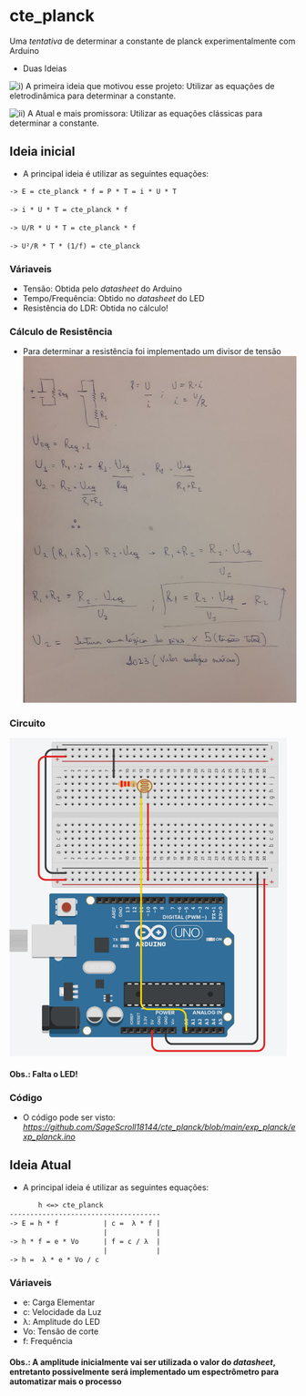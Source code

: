 # cte_planck
Uma _tentativa_ de determinar a constante de planck experimentalmente com Arduino 

- Duas Ideias

![i)](https://github.com/SageScroll18144/cte_planck#ideia-inicial) A primeira ideia que motivou esse projeto: Utilizar as equações de eletrodinâmica para determinar a constante. 

![ii)](https://github.com/SageScroll18144/cte_planck#ideia-atual) A Atual e mais promissora: Utilizar as equações clássicas para determinar a constante.

## Ideia inicial

- A principal ideia é utilizar as seguintes equações: 

```
-> E = cte_planck * f = P * T = i * U * T

-> i * U * T = cte_planck * f

-> U/R * U * T = cte_planck * f

-> U²/R * T * (1/f) = cte_planck
```

### Váriaveis
- Tensão: Obtida pelo _datasheet_ do Arduino
- Tempo/Frequência: Obtido no _datasheet_ do LED
- Resistência do LDR: Obtida no cálculo!

### Cálculo de Resistência 
- Para determinar a resistência foi implementado um divisor de tensão
![Screenshot](/imgs/calc_dvt.jpeg)

### Circuito
![Screenshot](/imgs/planck_fto.png)

#### Obs.: Falta o LED!

### Código
- O código pode ser visto: *https://github.com/SageScroll18144/cte_planck/blob/main/exp_planck/exp_planck.ino*

## Ideia Atual

- A principal ideia é utilizar as seguintes equações:

```
	   h <=> cte_planck
-------------------------------------	
-> E = h * f           | c =  λ * f |
                       |            |
-> h * f = e * Vo      | f = c / λ  |
                       |            |
-> h =  λ * e * Vo / c 
```

### Váriaveis
- e: Carga Elementar 
- c: Velocidade da Luz
- λ: Amplitude do LED
- Vo: Tensão de corte
- f: Frequência

#### Obs.: A amplitude inicialmente vai ser utilizada o valor do _datasheet_, entretanto possivelmente será implementado um espectrômetro para automatizar mais o processo
